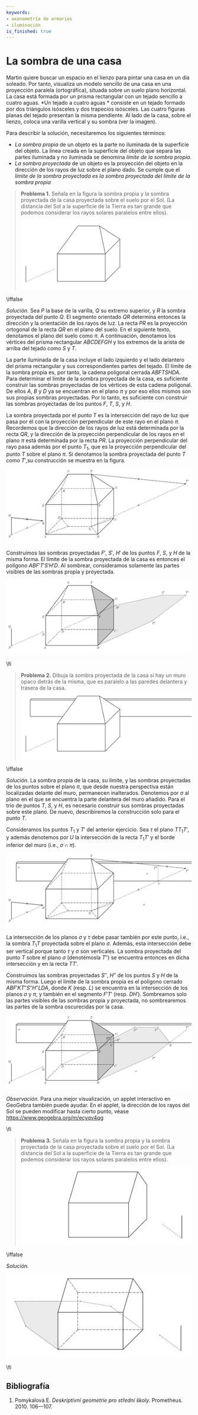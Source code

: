 ```yaml
---
keywords:
- axonometría de armarios
- iluminación
is_finished: true
---
```


# La sombra de una casa

Martin quiere buscar un espacio en el lienzo para pintar una casa en un día soleado. Por tanto, visualiza un modelo sencillo de una casa en una proyección paralela (ortográfica), situada sobre un suelo plano horizontal. La casa está formada por un prisma rectangular con un tejado sencillo a cuatro aguas. 
*Un tejado a cuatro aguas * consiste en un tejado formado por dos triángulos isósceles y dos trapecios isósceles. Las cuatro figuras planas del tejado presentan la misma pendiente. Al lado de la casa, sobre el lienzo, coloca una varilla vertical y su sombra (ver la imagen).

Para describir la solución, necesitaremos los siguientes términos:

* *La sombra propia* de un objeto es la parte no iluminada de la superficie del objeto. La línea creada en la superficie del objeto que separa las partes iluminada y no iluminada se denomina *límite de la sombra propia*.
* *La sombra proyectada* de un objeto es la proyección del objeto en la dirección de los rayos de luz sobre el plano dado. Se cumple que el  *límite de la sombra proyectada es la sombra proyectada del límite de la sombra propia*

>**Problema 1.** Señala en la figura la sombra propia y la sombra proyectada de la casa proyectada sobre el suelo por el Sol. (La distancia del Sol a la superficie de la Tierra es tan grande que podemos considerar los rayos solares paralelos entre ellos).
>
>![Maqueta de una casa con iluminación específica](math4you_00017_zadani_a.jpg)

\iffalse

*Solución.* Sea $P$ la base de la varilla, $Q$ su extremo superior, y $R$ la sombra proyectada del punto $Q$.
El segmento orientado $QR$ determina entonces la dirección y la orientación de los rayos de luz. La recta $PR$ es la proyección ortogonal de la recta $QR$ en el plano del suelo. En el siguiente texto, denotamos el plano del suelo como $\pi$. A continuación, denotamos los vértices del prisma rectangular $ABCDEFGH$ y los extremos de la arista de arriba del tejado como $S$ y $T$.

La parte iluminada de la casa incluye el lado izquierdo y el lado delantero del prisma rectangular y sus correspondientes partes del tejado. El límite de la sombra propia es, por tanto, la cadena poligonal cerrada $ABFTSHDA$.
Para determinar el límite de la sombra proyectada de la casa, es suficiente construir las sombras proyectadas de los vértices de esta cadena poligonal. De ellos $A$, $B$ y $D$ ya se encuentran en el plano $\pi$
y por eso ellos mismos son sus propias sombras proyectadas. Por lo tanto, es suficiente con construir las sombras proyectadas de los puntos $F$, $T$, $S$, y $H$.

La sombra proyectada por el punto $T$ es la intersección del rayo de luz que pasa por él con la proyección perpendicular de este rayo en el plano $\pi$. Recordemos que la dirección de los rayos de luz está determinada por la recta $QR$, y la dirección de la proyección perpendicular de los rayos en el plano $\pi$ está determinada por la recta $PR$.
La proyección perpendicular del rayo pasa además por el punto $T_1$,
que es la proyección perpendicular del punto $T$ sobre el plano $\pi$.
Si denotamos la sombra proyectada del punto $T$ como $T'$,su construcción se muestra en la figura.

![Construcción de la sombra proyectada del punto $T$](math4you_00017_reseni_a1.jpg)

Construimos las sombras proyectadas $F'$, $S'$, $H'$ de los puntos  $F$, $S$,
y $H$ de la misma forma.
El límite de la sombra proyectada de la casa es entonces el polígono $ABF'T'S'H'D$. 
Al sombrear, consideramos solamente las partes visibles de las sombras propia y proyectada.

![Sombras proyectada y propia de la casa](math4you_00017_reseni_a2.jpg)

\fi

> **Problema 2.** Dibuja la sombra proyectada de la casa si hay un muro opaco detrás de la misma, que es paralelo a las paredes delantera y trasera de la casa.
  ![Maqueta de una casa con muro e iluminación](math4you_00017_zadani_b.jpg)

\iffalse

*Solución.* La sombra propia de la casa, su límite, y las sombras proyectadas de los puntos sobre el plano $\pi$, que desde nuestra perspectiva están localizadas delante del muro, permanecen inalterados. Denotemos por $\sigma$
al plano en el que se encuentra la parte delantera del muro añadido. Para el trío de puntos $T$, $S$, y $H$, es necesario construir sus sombras proyectadas sobre este plano. De nuevo, describiremos la construcción solo para el punto $T$.

Consideramos los puntos $T_1$ y $T'$ del anterior ejercicio. Sea $\tau$ el plano $TT_1T'$, y además denotemos por $U$ la intersección de la recta $T_1T'$ 
y el borde inferior del muro (i.e., $\sigma\cap\pi$).

![Construcción de la sombra proyectada de un punto con un muro](math4you_00017_reseni_b1.jpg)

La intersección de los planos $\sigma$ y $\tau$ debe pasar también por este punto, i.e., la sombra $T_1T$ proyectada sobre el plano $\sigma$.
Además, esta intersección debe ser vertical porque tanto $\tau$ y
$\sigma$ son verticales.
La sombra proyectada del punto $T$ sobre el plano $\sigma$ (denotémosla $T''$)
se encuentra entonces en dicha intersección y en la recta $TT'$.

Construimos las sombras proyectadas $S''$, $H''$ de los puntos $S$ y $H$
de la misma forma. Luego el límite de la sombra propia es el polígono cerrado $ABF'KT''S''H''LDA$, donde $K$ (resp. $L$) se encuentra en la intersección de los planos $\sigma$ y $\pi$, y también en el segmento $F'T'$ (resp. $DH'$).  Sombreamos solo las partes visibles de las sombras propia y proyectada, no sombrearemos las partes de la sombra oscurecidas por la casa.

![Las sombras proyectada y propia de toda la cosa con el muro](math4you_00017_reseni_b2.jpg)

*Observación.* Para una mejor visualización, un applet interactivo en GeoGebra también puede ayudar.  En el applet, la dirección de los rayos del Sol se pueden modificar hasta cierto punto, véase https://www.geogebra.org/m/ecyqv4qg

\fi

>**Problema 3.** Señala en la figura la sombra propia y la sombra proyectada de la casa proyectada sobre el suelo por el Sol. (La distancia del Sol a la superficie de la Tierra es tan grande que podemos considerar los rayos solares paralelos entre ellos).
>
>![Maqueta de una casa con iluminación específica](00017_obr7.jpg)

\iffalse

*Solución.*

![Sombras proyectada y propia de la casa](00017_obr8.jpg)

\fi

## Bibliografía

1. Pomykalová E. *Deskriptivní geometrie pro střední školy.* Prometheus. 2010. 106—107.

